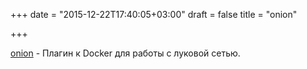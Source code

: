 +++
date = "2015-12-22T17:40:05+03:00"
draft = false
title = "onion"

+++

<p><a href="https://github.com/jfrazelle/onion">onion</a>&nbsp;- Плагин к Docker для работы с луковой сетью.</p>

